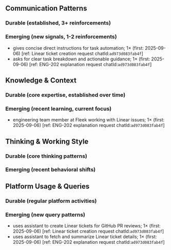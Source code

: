 ## Communication Patterns
### Durable (established, 3+ reinforcements)

### Emerging (new signals, 1-2 reinforcements)
- gives concise direct instructions for task automation; 1× (first: 2025-09-06) [ref: Linear ticket creation request chatId:`ad973d083fab4f`]
- asks for clear task breakdown and actionable guidance; 1× (first: 2025-09-06) [ref: ENG-202 explanation request chatId:`ad973d083fab4f`]

## Knowledge & Context
### Durable (core expertise, established over time)

### Emerging (recent learning, current focus)
- engineering team member at Fleek working with Linear issues; 1× (first: 2025-09-06) [ref: ENG-202 explanation request chatId:`ad973d083fab4f`]

## Thinking & Working Style
### Durable (core thinking patterns)

### Emerging (recent behavioral shifts)

## Platform Usage & Queries
### Durable (regular platform activities)

### Emerging (new query patterns)
- uses assistant to create Linear tickets for GitHub PR reviews; 1× (first: 2025-09-06) [ref: Linear ticket creation request chatId:`ad973d083fab4f`]
- uses assistant to fetch and summarize Linear ticket details; 1× (first: 2025-09-06) [ref: ENG-202 explanation request chatId:`ad973d083fab4f`]